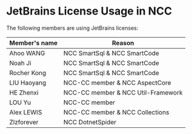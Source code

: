 # JetBrains License Usage in NCC

The following members are using JetBrains licenses:

| Member's name | Reason                             |
| ------------- | ---------------------------------- |
| Ahoo WANG     | NCC SmartSql & NCC SmartCode       |
| Noah Ji       | NCC SmartSql & NCC SmartCode       |
| Rocher Kong   | NCC SmartSql & NCC SmartCode       |
| LIU Haoyang   | NCC-CC member & NCC AspectCore     |
| HE Zhenxi     | NCC-CC member & NCC Util-Framework |
| LOU Yu        | NCC-CC member                      |
| Alex LEWIS    | NCC-CC member & NCC Collections    |
| Zlzforever    | NCC DotnetSpider                   |
